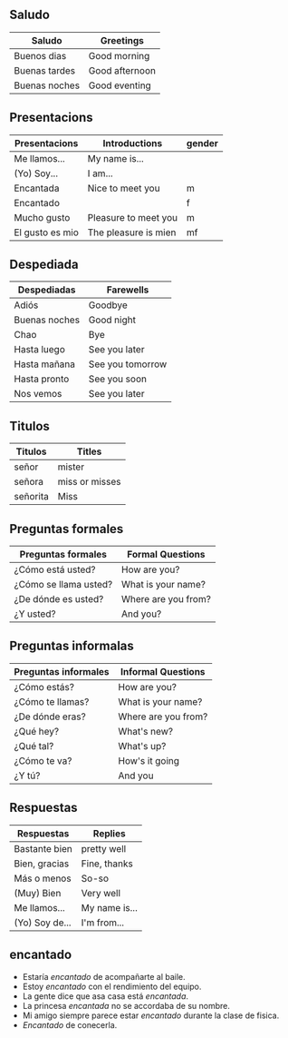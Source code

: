 ## Saludo

| Saludo        | Greetings      |
| ------------- | -------------- |
| Buenos dias   | Good morning   |
| Buenas tardes | Good afternoon |
| Buenas noches | Good eventing  |

## Presentacions

| Presentacions   | Introductions        | gender |
| --------------- | -------------------- | ------ |
| Me llamos...    | My name is...        |
| (Yo) Soy...     | I am...              |
| Encantada       | Nice to meet you     | m      |
| Encantado       |                      | f      |
| Mucho gusto     | Pleasure to meet you | m      |
| El gusto es mio | The pleasure is mien | mf     |

## Despediada

| Despediadas   | Farewells        |
| ------------- | ---------------- |
| Adiós         | Goodbye          |
| Buenas noches | Good night       |
| Chao          | Bye              |
| Hasta luego   | See you later    |
| Hasta mañana  | See you tomorrow |
| Hasta pronto  | See you soon     |
| Nos vemos     | See you later    |

## Titulos

| Titulos  | Titles         |
| -------- | -------------- |
| señor    | mister         |
| señora   | miss or misses |
| señorita | Miss           |

## Preguntas formales

| Preguntas formales    | Formal Questions    |
| --------------------- | ------------------- |
| ¿Cómo está usted?     | How are you?        |
| ¿Cómo se llama usted? | What is your name?  |
| ¿De dónde es usted?   | Where are you from? |
| ¿Y usted?             | And you?            |

## Preguntas informalas

| Preguntas informales | Informal Questions  |
| -------------------- | ------------------- |
| ¿Cómo estás?         | How are you?        |
| ¿Cómo te llamas?     | What is your name?  |
| ¿De dónde eras?      | Where are you from? |
| ¿Qué hey?            | What's new?         |
| ¿Qué tal?            | What's up?          |
| ¿Cómo te va?         | How's it going      |
| ¿Y tú?               | And you             |

## Respuestas

| Respuestas     | Replies       |
| -------------- | ------------- |
| Bastante bien  | pretty well   |
| Bien, gracias  | Fine, thanks  |
| Más o menos    | So-so         |
| (Muy) Bien     | Very well     |
| Me llamos...   | My name is... |
| (Yo) Soy de... | I'm from...   |

## encantado

-   Estaría _encantado_ de acompañarte al baile.
-   Estoy _encantado_ con el rendimiento del equipo.
-   La gente dice que asa casa está _encantada_.
-   La princesa _encantada_ no se accordaba de su nombre.
-   Mi amigo siempre parece estar _encantado_ durante la clase de fisica.
-   _Encantado_ de conecerla.
